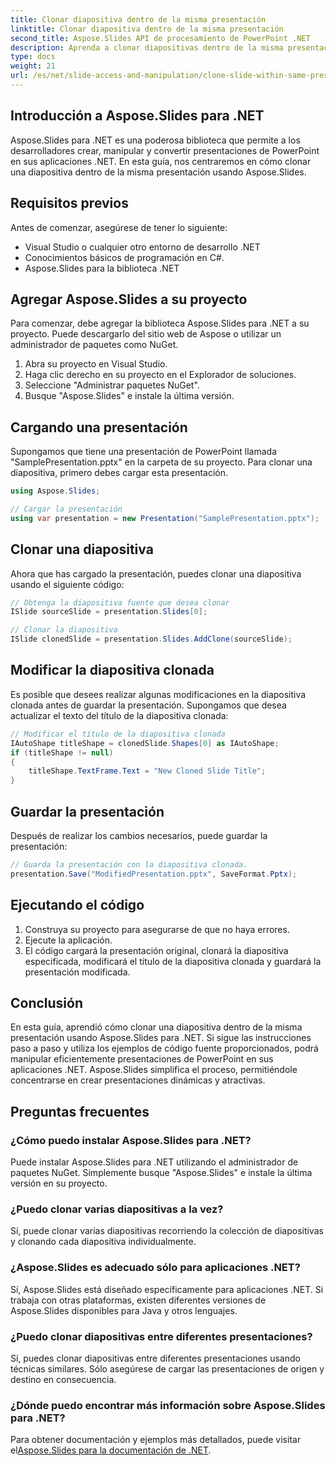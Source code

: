```yaml
---
title: Clonar diapositiva dentro de la misma presentación
linktitle: Clonar diapositiva dentro de la misma presentación
second_title: Aspose.Slides API de procesamiento de PowerPoint .NET
description: Aprenda a clonar diapositivas dentro de la misma presentación de PowerPoint usando Aspose.Slides para .NET. Siga esta guía paso a paso con ejemplos completos de código fuente para manipular eficientemente sus presentaciones.
type: docs
weight: 21
url: /es/net/slide-access-and-manipulation/clone-slide-within-same-presentation/
---
```


## Introducción a Aspose.Slides para .NET

Aspose.Slides para .NET es una poderosa biblioteca que permite a los desarrolladores crear, manipular y convertir presentaciones de PowerPoint en sus aplicaciones .NET. En esta guía, nos centraremos en cómo clonar una diapositiva dentro de la misma presentación usando Aspose.Slides.

## Requisitos previos

Antes de comenzar, asegúrese de tener lo siguiente:

- Visual Studio o cualquier otro entorno de desarrollo .NET
- Conocimientos básicos de programación en C#.
- Aspose.Slides para la biblioteca .NET

## Agregar Aspose.Slides a su proyecto

Para comenzar, debe agregar la biblioteca Aspose.Slides para .NET a su proyecto. Puede descargarlo del sitio web de Aspose o utilizar un administrador de paquetes como NuGet.

1. Abra su proyecto en Visual Studio.
2. Haga clic derecho en su proyecto en el Explorador de soluciones.
3. Seleccione "Administrar paquetes NuGet".
4. Busque "Aspose.Slides" e instale la última versión.

## Cargando una presentación

Supongamos que tiene una presentación de PowerPoint llamada "SamplePresentation.pptx" en la carpeta de su proyecto. Para clonar una diapositiva, primero debes cargar esta presentación.

```csharp
using Aspose.Slides;

// Cargar la presentación
using var presentation = new Presentation("SamplePresentation.pptx");
```

## Clonar una diapositiva

Ahora que has cargado la presentación, puedes clonar una diapositiva usando el siguiente código:

```csharp
// Obtenga la diapositiva fuente que desea clonar
ISlide sourceSlide = presentation.Slides[0];

// Clonar la diapositiva
ISlide clonedSlide = presentation.Slides.AddClone(sourceSlide);
```

## Modificar la diapositiva clonada

Es posible que desees realizar algunas modificaciones en la diapositiva clonada antes de guardar la presentación. Supongamos que desea actualizar el texto del título de la diapositiva clonada:

```csharp
// Modificar el título de la diapositiva clonada
IAutoShape titleShape = clonedSlide.Shapes[0] as IAutoShape;
if (titleShape != null)
{
    titleShape.TextFrame.Text = "New Cloned Slide Title";
}
```

## Guardar la presentación

Después de realizar los cambios necesarios, puede guardar la presentación:

```csharp
// Guarda la presentación con la diapositiva clonada.
presentation.Save("ModifiedPresentation.pptx", SaveFormat.Pptx);
```

## Ejecutando el código

1. Construya su proyecto para asegurarse de que no haya errores.
2. Ejecute la aplicación.
3. El código cargará la presentación original, clonará la diapositiva especificada, modificará el título de la diapositiva clonada y guardará la presentación modificada.

## Conclusión

En esta guía, aprendió cómo clonar una diapositiva dentro de la misma presentación usando Aspose.Slides para .NET. Si sigue las instrucciones paso a paso y utiliza los ejemplos de código fuente proporcionados, podrá manipular eficientemente presentaciones de PowerPoint en sus aplicaciones .NET. Aspose.Slides simplifica el proceso, permitiéndole concentrarse en crear presentaciones dinámicas y atractivas.

## Preguntas frecuentes

### ¿Cómo puedo instalar Aspose.Slides para .NET?

Puede instalar Aspose.Slides para .NET utilizando el administrador de paquetes NuGet. Simplemente busque "Aspose.Slides" e instale la última versión en su proyecto.

### ¿Puedo clonar varias diapositivas a la vez?

Sí, puede clonar varias diapositivas recorriendo la colección de diapositivas y clonando cada diapositiva individualmente.

### ¿Aspose.Slides es adecuado sólo para aplicaciones .NET?

Sí, Aspose.Slides está diseñado específicamente para aplicaciones .NET. Si trabaja con otras plataformas, existen diferentes versiones de Aspose.Slides disponibles para Java y otros lenguajes.

### ¿Puedo clonar diapositivas entre diferentes presentaciones?

Sí, puedes clonar diapositivas entre diferentes presentaciones usando técnicas similares. Sólo asegúrese de cargar las presentaciones de origen y destino en consecuencia.

### ¿Dónde puedo encontrar más información sobre Aspose.Slides para .NET?

 Para obtener documentación y ejemplos más detallados, puede visitar el[Aspose.Slides para la documentación de .NET](https://reference.aspose.com/slides/net/).